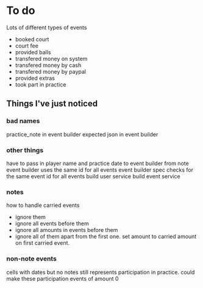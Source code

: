To do
===

Lots of different types of events

* booked court 
* court fee
* provided balls
* transfered money on system
* transfered money by cash
* transfered money by paypal
* provided extras
* took part in practice

Things I've just noticed
---

### bad names
practice_note in event builder
expected json in event builder

### other things
have to pass in player name and practice date to event builder from note
event builder uses the same id for all events
event builder spec checks for the same event id for all events
build user service
build event service

### notes
how to handle carried events
* ignore them
* ignore all events before them
* ignore all amounts in events before them
* ignore all of them apart from the first one. set amount to carried amount on first carried event.

### non-note events
cells with dates but no notes still represents participation in practice. could make these participation events of amount 0
